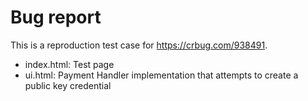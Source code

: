 # Bug report

This is a reproduction test case for https://crbug.com/938491.

- index.html: Test page
- ui.html: Payment Handler implementation that attempts to create a public key credential

